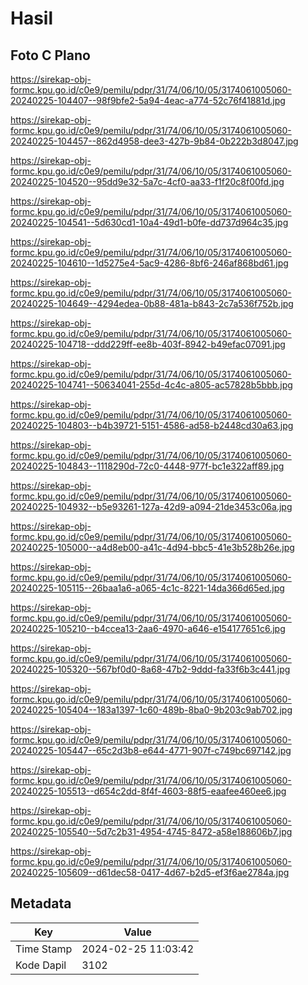 # Hasil

## Foto C Plano

https://sirekap-obj-formc.kpu.go.id/c0e9/pemilu/pdpr/31/74/06/10/05/3174061005060-20240225-104407--98f9bfe2-5a94-4eac-a774-52c76f41881d.jpg

https://sirekap-obj-formc.kpu.go.id/c0e9/pemilu/pdpr/31/74/06/10/05/3174061005060-20240225-104457--862d4958-dee3-427b-9b84-0b222b3d8047.jpg

https://sirekap-obj-formc.kpu.go.id/c0e9/pemilu/pdpr/31/74/06/10/05/3174061005060-20240225-104520--95dd9e32-5a7c-4cf0-aa33-f1f20c8f00fd.jpg

https://sirekap-obj-formc.kpu.go.id/c0e9/pemilu/pdpr/31/74/06/10/05/3174061005060-20240225-104541--5d630cd1-10a4-49d1-b0fe-dd737d964c35.jpg

https://sirekap-obj-formc.kpu.go.id/c0e9/pemilu/pdpr/31/74/06/10/05/3174061005060-20240225-104610--1d5275e4-5ac9-4286-8bf6-246af868bd61.jpg

https://sirekap-obj-formc.kpu.go.id/c0e9/pemilu/pdpr/31/74/06/10/05/3174061005060-20240225-104649--4294edea-0b88-481a-b843-2c7a536f752b.jpg

https://sirekap-obj-formc.kpu.go.id/c0e9/pemilu/pdpr/31/74/06/10/05/3174061005060-20240225-104718--ddd229ff-ee8b-403f-8942-b49efac07091.jpg

https://sirekap-obj-formc.kpu.go.id/c0e9/pemilu/pdpr/31/74/06/10/05/3174061005060-20240225-104741--50634041-255d-4c4c-a805-ac57828b5bbb.jpg

https://sirekap-obj-formc.kpu.go.id/c0e9/pemilu/pdpr/31/74/06/10/05/3174061005060-20240225-104803--b4b39721-5151-4586-ad58-b2448cd30a63.jpg

https://sirekap-obj-formc.kpu.go.id/c0e9/pemilu/pdpr/31/74/06/10/05/3174061005060-20240225-104843--1118290d-72c0-4448-977f-bc1e322aff89.jpg

https://sirekap-obj-formc.kpu.go.id/c0e9/pemilu/pdpr/31/74/06/10/05/3174061005060-20240225-104932--b5e93261-127a-42d9-a094-21de3453c06a.jpg

https://sirekap-obj-formc.kpu.go.id/c0e9/pemilu/pdpr/31/74/06/10/05/3174061005060-20240225-105000--a4d8eb00-a41c-4d94-bbc5-41e3b528b26e.jpg

https://sirekap-obj-formc.kpu.go.id/c0e9/pemilu/pdpr/31/74/06/10/05/3174061005060-20240225-105115--26baa1a6-a065-4c1c-8221-14da366d65ed.jpg

https://sirekap-obj-formc.kpu.go.id/c0e9/pemilu/pdpr/31/74/06/10/05/3174061005060-20240225-105210--b4ccea13-2aa6-4970-a646-e154177651c6.jpg

https://sirekap-obj-formc.kpu.go.id/c0e9/pemilu/pdpr/31/74/06/10/05/3174061005060-20240225-105320--567bf0d0-8a68-47b2-9ddd-fa33f6b3c441.jpg

https://sirekap-obj-formc.kpu.go.id/c0e9/pemilu/pdpr/31/74/06/10/05/3174061005060-20240225-105404--183a1397-1c60-489b-8ba0-9b203c9ab702.jpg

https://sirekap-obj-formc.kpu.go.id/c0e9/pemilu/pdpr/31/74/06/10/05/3174061005060-20240225-105447--65c2d3b8-e644-4771-907f-c749bc697142.jpg

https://sirekap-obj-formc.kpu.go.id/c0e9/pemilu/pdpr/31/74/06/10/05/3174061005060-20240225-105513--d654c2dd-8f4f-4603-88f5-eaafee460ee6.jpg

https://sirekap-obj-formc.kpu.go.id/c0e9/pemilu/pdpr/31/74/06/10/05/3174061005060-20240225-105540--5d7c2b31-4954-4745-8472-a58e188606b7.jpg

https://sirekap-obj-formc.kpu.go.id/c0e9/pemilu/pdpr/31/74/06/10/05/3174061005060-20240225-105609--d61dec58-0417-4d67-b2d5-ef3f6ae2784a.jpg


## Metadata

| Key        | Value               |
| ---------- | ------------------- |
| Time Stamp | 2024-02-25 11:03:42 |
| Kode Dapil | 3102                |



